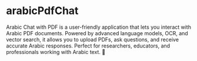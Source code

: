 # arabicPdfChat
Arabic Chat with PDF is a user-friendly application that lets you interact with Arabic PDF documents. Powered by advanced language models, OCR, and vector search, it allows you to upload PDFs, ask questions, and receive accurate Arabic responses. Perfect for researchers, educators, and professionals working with Arabic text. 🚀
